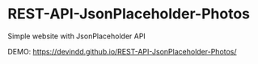 # REST-API-JsonPlaceholder-Photos
Simple website with JsonPlaceholder API


DEMO: 
https://devindd.github.io/REST-API-JsonPlaceholder-Photos/


